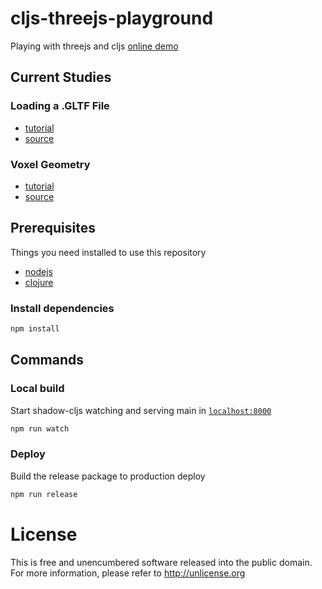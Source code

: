 # cljs-threejs-playground

Playing with threejs and cljs [online demo](https://rafael.delboni.cc/cljs-threejs-playground/)

## Current Studies

### Loading a .GLTF File
- [tutorial](https://threejs.org/manual/#en/load-gltf)
- [source](https://threejs.org/manual/examples/resources/editor.html?url=/manual/examples/load-gltf.html)

### Voxel Geometry
- [tutorial](https://threejs.org/manual/#en/voxel-geometry)
- [source](https://threejs.org/manual/examples/resources/editor.html?url=/manual/examples/voxel-geometry-culled-faces-with-textures.html)

## Prerequisites
Things you need installed to use this repository

- [nodejs](https://nodejs.dev/download)
- [clojure](https://clojure.org/guides/getting_started)

### Install dependencies
```bash
npm install
```

## Commands

### Local build
Start shadow-cljs watching and serving main in [`localhost:8000`](http://localhost:8000)
```bash
npm run watch
```

### Deploy
Build the release package to production deploy
```bash
npm run release
```

# License
This is free and unencumbered software released into the public domain.  
For more information, please refer to <http://unlicense.org>
